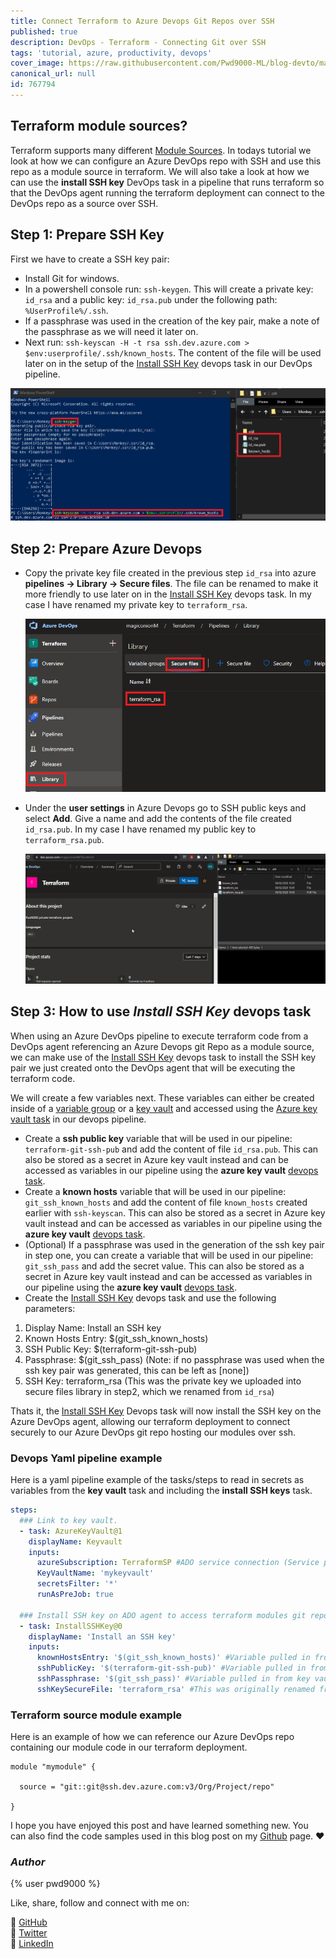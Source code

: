```yaml
---
title: Connect Terraform to Azure Devops Git Repos over SSH
published: true
description: DevOps - Terraform - Connecting Git over SSH
tags: 'tutorial, azure, productivity, devops'
cover_image: https://raw.githubusercontent.com/Pwd9000-ML/blog-devto/master/posts/DevOps-Terraform-Git-Ssh/assets/main-tf-ado.png
canonical_url: null
id: 767794
---
```


## Terraform module sources?

Terraform supports many different [Module Sources](https://www.terraform.io/docs/language/modules/sources.html). In todays tutorial we look at how we can configure an Azure DevOps repo with SSH and use this repo as a module source in terraform. We will also take a look at how we can use the **install SSH key** DevOps task in a pipeline that runs terraform so that the DevOps agent running the terraform deployment can connect to the DevOps repo as a source over SSH.

## Step 1: Prepare SSH Key

First we have to create a SSH key pair:

- Install Git for windows.
- In a powershell console run: `ssh-keygen`. This will create a private key: `id_rsa` and a public key: `id_rsa.pub` under the following path: `%UserProfile%/.ssh`.
- If a passphrase was used in the creation of the key pair, make a note of the passphrase as we will need it later on.
- Next run: `ssh-keyscan -H -t rsa ssh.dev.azure.com > $env:userprofile/.ssh/known_hosts`. The content of the file will be used later on in the setup of the [Install SSH Key](https://github.com/MicrosoftDocs/azure-devops-docs/blob/master/docs/pipelines/tasks/utility/install-ssh-key.md) devops task in our DevOps pipeline.

![Sshkey01](https://raw.githubusercontent.com/Pwd9000-ML/blog-devto/master/posts/DevOps-Terraform-Git-Ssh/assets/Sshkey01.png)

## Step 2: Prepare Azure Devops

- Copy the private key file created in the previous step `id_rsa` into azure **pipelines -> Library -> Secure files**. The file can be renamed to make it more friendly to use later on in the [Install SSH Key](https://github.com/MicrosoftDocs/azure-devops-docs/blob/master/docs/pipelines/tasks/utility/install-ssh-key.md) devops task. In my case I have renamed my private key to `terraform_rsa`.

  ![securefile01](https://raw.githubusercontent.com/Pwd9000-ML/blog-devto/master/posts/DevOps-Terraform-Git-Ssh/assets/securefile01.png)

- Under the **user settings** in Azure Devops go to SSH public keys and select **Add**. Give a name and add the contents of the file created `id_rsa.pub`. In my case I have renamed my public key to `terraform_rsa.pub`.

  ![sshpub01](https://raw.githubusercontent.com/Pwd9000-ML/blog-devto/master/posts/DevOps-Terraform-Git-Ssh/assets/sshpub01.gif)

## Step 3: How to use _Install SSH Key_ devops task

When using an Azure DevOps pipeline to execute terraform code from a DevOps agent referencing an Azure Devops git Repo as a module source, we can make use of the [Install SSH Key](https://github.com/MicrosoftDocs/azure-devops-docs/blob/master/docs/pipelines/tasks/utility/install-ssh-key.md) devops task to install the SSH key pair we just created onto the DevOps agent that will be executing the terraform code.

We will create a few variables next. These variables can either be created inside of a [variable group](https://docs.microsoft.com/en-us/azure/devops/pipelines/library/variable-groups?view=azure-devops&tabs=yaml#use-a-variable-group) or a [key vault](https://docs.microsoft.com/en-us/azure/key-vault/general/overview) and accessed using the [Azure key vault task](https://docs.microsoft.com/en-us/azure/devops/pipelines/release/azure-key-vault?view=azure-devops) in our devops pipeline.

- Create a **ssh public key** variable that will be used in our pipeline: `terraform-git-ssh-pub` and add the content of file `id_rsa.pub`. This can also be stored as a secret in Azure key vault instead and can be accessed as variables in our pipeline using the **azure key vault** [devops task](https://docs.microsoft.com/en-us/azure/devops/pipelines/release/azure-key-vault?view=azure-devops).
- Create a **known hosts** variable that will be used in our pipeline: `git_ssh_known_hosts` and add the content of file `known_hosts` created earlier with `ssh-keyscan`. This can also be stored as a secret in Azure key vault instead and can be accessed as variables in our pipeline using the **azure key vault** [devops task](https://docs.microsoft.com/en-us/azure/devops/pipelines/release/azure-key-vault?view=azure-devops).
- (Optional) If a passphrase was used in the generation of the ssh key pair in step one, you can create a variable that will be used in our pipeline: `git_ssh_pass` and add the secret value. This can also be stored as a secret in Azure key vault instead and can be accessed as variables in our pipeline using the **azure key vault** [devops task](https://docs.microsoft.com/en-us/azure/devops/pipelines/release/azure-key-vault?view=azure-devops).
- Create the [Install SSH Key](https://github.com/MicrosoftDocs/azure-devops-docs/blob/master/docs/pipelines/tasks/utility/install-ssh-key.md) devops task and use the following parameters:

1. Display Name: Install an SSH key
2. Known Hosts Entry: $(git_ssh_known_hosts)
3. SSH Public Key: $(terraform-git-ssh-pub)
4. Passphrase: $(git_ssh_pass) (Note: if no passphrase was used when the ssh key pair was generated, this can be left as [none])
5. SSH Key: terraform_rsa (This was the private key we uploaded into secure files library in step2, which we renamed from `id_rsa`)

Thats it, the [Install SSH Key](https://github.com/MicrosoftDocs/azure-devops-docs/blob/master/docs/pipelines/tasks/utility/install-ssh-key.md) Devops task will now install the SSH key on the Azure DevOps agent, allowing our terraform deployment to connect securely to our Azure DevOps git repo hosting our modules over ssh.

### Devops Yaml pipeline example

Here is a yaml pipeline example of the tasks/steps to read in secrets as variables from the **key vault** task and including the **install SSH keys** task.

```yaml
steps:
  ### Link to key vault.
  - task: AzureKeyVault@1
    displayName: Keyvault
    inputs:
      azureSubscription: TerraformSP #ADO service connection (Service principal)
      KeyVaultName: 'mykeyvault'
      secretsFilter: '*'
      runAsPreJob: true

  ### Install SSH key on ADO agent to access terraform modules git repo.
  - task: InstallSSHKey@0
    displayName: 'Install an SSH key'
    inputs:
      knownHostsEntry: '$(git_ssh_known_hosts)' #Variable pulled in from key vault via key vault task above.
      sshPublicKey: '$(terraform-git-ssh-pub)' #Variable pulled in from key vault via key vault task above.
      sshPassphrase: '$(git_ssh_pass)' #Variable pulled in from key vault via key vault task above.
      sshKeySecureFile: 'terraform_rsa' #This was originally renamed from id_rsa and uploaded into secure files library on the project hosting our TF modules repo
```

### Terraform source module example

Here is an example of how we can reference our Azure DevOps repo containing our module code in our terraform deployment.

```hcl
module "mymodule" {

  source = "git::git@ssh.dev.azure.com:v3/Org/Project/repo"

}
```

I hope you have enjoyed this post and have learned something new. You can also find the code samples used in this blog post on my [Github](https://github.com/Pwd9000-ML/blog-devto/tree/master/posts/Devops-Terraform-Git-Ssh/code) page. :heart:

### _Author_

{% user pwd9000 %}

Like, share, follow and connect with me on:

:octopus: [GitHub](https://github.com/Pwd9000-ML)  
:penguin: [Twitter](https://twitter.com/pwd9000)  
:space_invader: [LinkedIn](https://www.linkedin.com/in/marcel-l-61b0a96b/)  

